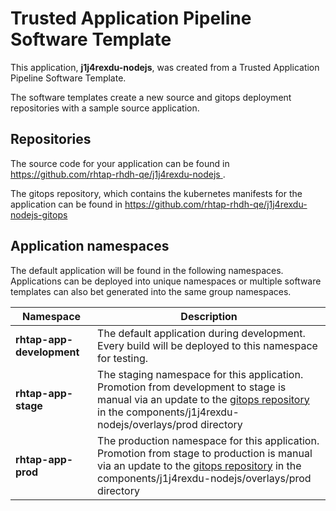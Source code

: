 # Trusted Application Pipeline Software Template

This application, **j1j4rexdu-nodejs**, was created from a Trusted Application Pipeline Software Template.

The software templates create a new source and gitops deployment repositories with a sample source application. 

## Repositories

The source code for your application can be found in [https://github.com/rhtap-rhdh-qe/j1j4rexdu-nodejs ](https://github.com/rhtap-rhdh-qe/j1j4rexdu-nodejs ).
 
The gitops repository, which contains the kubernetes manifests for the application can be found in 
[https://github.com/rhtap-rhdh-qe/j1j4rexdu-nodejs-gitops ](https://github.com/rhtap-rhdh-qe/j1j4rexdu-nodejs-gitops ) 

## Application namespaces 

The default application will be found in the following namespaces. Applications can be deployed into unique namespaces or multiple software templates can also bet generated into the same group namespaces.  

|  Namespace   |  Description   |  
| -------- | -------- |   
| **rhtap-app-development** | The default application during development. Every build will be deployed to this namespace for testing. | 
| **rhtap-app-stage** | The staging namespace for this application. Promotion from development to stage is manual via an update to the [gitops repository](https://github.com/rhtap-rhdh-qe/j1j4rexdu-nodejs-gitops ) in the components/j1j4rexdu-nodejs/overlays/prod directory |  
| **rhtap-app-prod** | The production namespace for this application. Promotion from stage to production is manual via an update to the [gitops repository](https://github.com/rhtap-rhdh-qe/j1j4rexdu-nodejs-gitops ) in the components/j1j4rexdu-nodejs/overlays/prod directory | 
